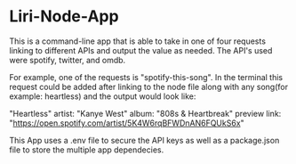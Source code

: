# Liri-Node-App

This is a command-line app that is able to take in one of four requests linking to different APIs and output the value as needed. The API's used were spotify, twitter, and omdb. 

For example, one of the requests is "spotify-this-song". In the terminal this request could be added after linking to the node file along with any song(for example: heartless) and the output would look like:

"Heartless"
artist: "Kanye West"
album: "808s & Heartbreak"
preview link: "https://open.spotify.com/artist/5K4W6rqBFWDnAN6FQUkS6x"

This App uses a .env file to secure the API keys as well as a package.json file to store the multiple app dependecies. 
